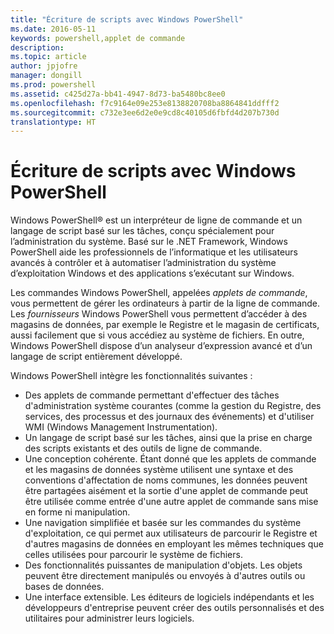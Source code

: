 ```yaml
---
title: "Écriture de scripts avec Windows PowerShell"
ms.date: 2016-05-11
keywords: powershell,applet de commande
description: 
ms.topic: article
author: jpjofre
manager: dongill
ms.prod: powershell
ms.assetid: c425d27a-bb41-4947-8d73-ba5480bc8ee0
ms.openlocfilehash: f7c9164e09e253e8138820708ba8864841ddfff2
ms.sourcegitcommit: c732e3ee6d2e0e9cd8c40105d6fbfd4d207b730d
translationtype: HT
---
```

# <a name="scripting-with-windows-powershell"></a>Écriture de scripts avec Windows PowerShell

Windows PowerShell® est un interpréteur de ligne de commande et un langage de script basé sur les tâches, conçu spécialement pour l’administration du système. Basé sur le .NET Framework, Windows PowerShell aide les professionnels de l’informatique et les utilisateurs avancés à contrôler et à automatiser l’administration du système d’exploitation Windows et des applications s’exécutant sur Windows.

Les commandes Windows PowerShell, appelées *applets de commande*, vous permettent de gérer les ordinateurs à partir de la ligne de commande. Les *fournisseurs* Windows PowerShell vous permettent d’accéder à des magasins de données, par exemple le Registre et le magasin de certificats, aussi facilement que si vous accédiez au système de fichiers. En outre, Windows PowerShell dispose d’un analyseur d’expression avancé et d’un langage de script entièrement développé.

Windows PowerShell intègre les fonctionnalités suivantes :

-   Des applets de commande permettant d'effectuer des tâches d'administration système courantes (comme la gestion du Registre, des services, des processus et des journaux des événements) et d'utiliser WMI (Windows Management Instrumentation).
-   Un langage de script basé sur les tâches, ainsi que la prise en charge des scripts existants et des outils de ligne de commande.
-   Une conception cohérente. Étant donné que les applets de commande et les magasins de données système utilisent une syntaxe et des conventions d'affectation de noms communes, les données peuvent être partagées aisément et la sortie d'une applet de commande peut être utilisée comme entrée d'une autre applet de commande sans mise en forme ni manipulation.
-   Une navigation simplifiée et basée sur les commandes du système d'exploitation, ce qui permet aux utilisateurs de parcourir le Registre et d'autres magasins de données en employant les mêmes techniques que celles utilisées pour parcourir le système de fichiers.
-   Des fonctionnalités puissantes de manipulation d'objets. Les objets peuvent être directement manipulés ou envoyés à d'autres outils ou bases de données.
-   Une interface extensible. Les éditeurs de logiciels indépendants et les développeurs d'entreprise peuvent créer des outils personnalisés et des utilitaires pour administrer leurs logiciels.

